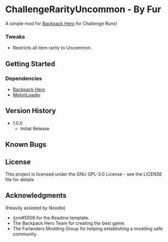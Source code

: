 # ChallengeRarityUncommon - By Fur 

A simple mod for [Backpack Hero](https://store.steampowered.com/app/1970580/Backpack_Hero/) for Challenge Runs!

### Tweaks
* Restricts all item rarity to Uncommon.

## Getting Started

### Dependencies

* [Backpack Hero](https://store.steampowered.com/app/1970580/Backpack_Hero/)
* [MelonLoader](https://github.com/LavaGang/MelonLoader)


## Version History

* 1.0.0
	* Initial Release

## Known Bugs

## License

This project is licensed under the GNU GPL-3.0 License - see the LICENSE file for details

## Acknowledgments
(Heavily assisted by Noodle)
* ijzm#5506 for the Readme template.
* The Backpack Hero Team for creating the best game.
* The Farlanders Modding Group for helping establishing a modding safe community.
